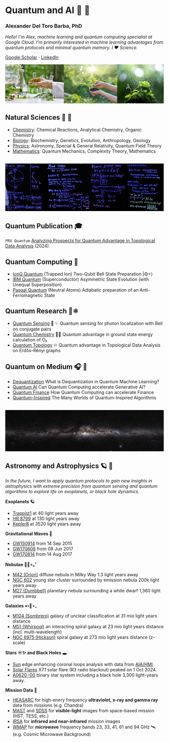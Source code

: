 # Quantum and AI 🌸 🔭

### Alexander Del Toro Barba, PhD

*Hello! I'm Alex, machine learning and quantum computing specialist at Google Cloud. I'm primarily interested in machine learning advantages from quantum protocols and minimal quantum memory. I ❤️ Science.*

[Google Scholar](https://scholar.google.com/citations?hl=en&user=fddyK-wAAAAJ) $\cdot$ [LinkedIn](https://www.linkedin.com/in/deltorobarba/)

<img src="https://raw.githubusercontent.com/deltorobarba/repo/master/sciences_0000.png" alt="sciences">

## Natural Sciences 🍃 🎨
* [Chemistry](https://github.com/deltorobarba/sciences/blob/master/chemistry.ipynb): Chemical Reactions, Analytical Chemistry, Organic Chemistry
* [Biology](https://github.com/deltorobarba/sciences/blob/master/biology.ipynb): Biochemistry, Genetics, Evolution, Anthropology, Geology
* [Physics](https://github.com/deltorobarba/sciences/blob/master/physics.ipynb): Astronomy, Special & General Relativity, Quantum Field Theory
* [Mathematics](https://github.com/deltorobarba/sciences/blob/master/maths.ipynb): Quantum Mechanics, Complexity Theory, Mathematics

<br>

<img src="https://raw.githubusercontent.com/deltorobarba/repo/master/quantum_000.jpg" alt="sciences">

## Quantum Publication 🎓

`PRX Quantum` [Analyzing Prospects for Quantum Advantage in Topological Data Analysis](https://journals.aps.org/prxquantum/abstract/10.1103/PRXQuantum.5.010319) (2024)

## Quantum Computing 💎

* [IonQ Quantum](https://github.com/deltorobarba/sciences/blob/master/ionq.ipynb) (Trapped Ion) Two-Qubit Bell State Preparation |Φ+⟩
* [IBM Quantum](https://github.com/deltorobarba/sciences/blob/master/ibm.ipynb) (Superconductor) Asymmetric State Evolution (with Unequal Superposition)
* [Pasqal Quantum](https://github.com/deltorobarba/sciences/blob/master/pasqal.ipynb) (Neutral Atoms) Adiabatic preparation of an Anti-Ferromagnetic State

## Quantum Research 🔬⚛︎

* [Quantum Sensing](https://github.com/deltorobarba/sciences/blob/master/quantum_sensing.ipynb) 📡 ✨ Quantum sensing for photon localization with Bell on conjugate pairs
* [Quantum Chemistry](https://github.com/deltorobarba/sciences/blob/master/quantum_chemistry.ipynb) 🔬🧪 Quantum advantage in ground state energy calculation of O₂
* [Quantum Topology](https://github.com/deltorobarba/sciences/blob/master/quantum_tda.ipynb) ♾️ Quantum advantage in Topological Data Analysis on Erdős–Rényi graphs

## Quantum on Medium 🎧 📒

* [Dequantization](https://medium.com/@deltorobarba/what-is-dequantization-in-quantum-machine-learning-a3b4d5af0f0f) What is Dequantization in Quantum Machine Learning?
* [Quantum AI](https://medium.com/@deltorobarba/can-quantum-computing-accelerate-generative-ai-b1df36398ac5) Can Quantum Computing accelerate Generative AI?
* [Quantum Finance](https://medium.com/@deltorobarba/how-quantum-computing-could-accelerate-finance-and-economics-80555e80f76b) How Quantum Computing can accelerate Finance
* [Quantum-Inspired](https://medium.com/@deltorobarba/the-many-worlds-of-quantum-inspired-cd608cb9a7d2) The Many Worlds of Quantum-Inspired Algorithms

<br> 

<img src="https://raw.githubusercontent.com/deltorobarba/repo/master/sciences_2000.png" alt="sciences">

## Astronomy and Astrophysics 🪐 🔭

*In the future, I want to apply quantum protocols to gain new insights in astrophysics with extreme precision from quantum sensing and quantum algorithms to explore life on exoplanets, or black hole dynamics.*

**Exoplanets 🪐**
* [Trappist1](https://github.com/deltorobarba/sciences/blob/master/exoplanet_trappist1.ipynb) at 40 light years away
* [HR 8799](https://github.com/deltorobarba/sciences/blob/master/exoplanet_HR8799.ipynb) at 130 light years away
* [Kepler8](https://github.com/deltorobarba/sciences/blob/master/exoplanet_kepler8.ipynb) at 3520 light years away

**Gravitational Waves 📡**
  * [GW150914](https://github.com/deltorobarba/sciences/blob/master/graviationalwave_GW150914.ipynb) from 14 Sep 2015
  * [GW170608](https://github.com/deltorobarba/sciences/blob/master/graviationalwave_GW170608.ipynb) from 08 Jun 2017
  * [GW170814](https://github.com/deltorobarba/sciences/blob/master/graviationalwave_GW170814.ipynb) from 14 Aug 2017

**Nebulae 🔭🫧⋆｡˚**
  * [M42 (Orion)](https://github.com/deltorobarba/sciences/blob/master/nebula_M42.ipynb) diffuse nebula in Milky Way 1.3 light years away
  * [NGC 602](https://github.com/deltorobarba/sciences/blob/master/nebula_NGC_602.ipynb) young star cluster surrounded by emission nebula 200k light years away
  * [M27 (Dumbbell)](https://github.com/deltorobarba/sciences/blob/master/nebula_M27.ipynb)  planetary nebula surrounding a white dwarf 1,360 light years away

**Galaxies ⭑⋆🔭⋆₊**
  * [M104 (Sombrero)](https://github.com/deltorobarba/sciences/blob/master/galaxy_M104.ipynb) galaxy of unclear classification at 31 mio light years distance
  * [M51 (Whirpool)](https://github.com/deltorobarba/sciences/blob/master/galaxy_M51.ipynb) an interacting spiral galaxy at 23 mio light years distance (incl. multi-wavelength)
  * [NGC 6975 (Hickson)](https://github.com/deltorobarba/sciences/blob/master/galaxy_NGC_6975.ipynb) spiral galaxy at 273 mio light years distance (z-scale)

**Stars ☀️✨ and Black Holes 🕳️**
  * [Sun](https://github.com/deltorobarba/sciences/blob/master/star_sun.ipynb) edge enhancing coronal loops analysis with data from [AIA/HMI](https://sdo.gsfc.nasa.gov/data/aiahmi/)
  * [Solar Flares](https://github.com/deltorobarba/sciences/blob/master/star_solarflare.ipynb) X7.1 solar flare (R3 radio blackout) peaked on 1 Oct 2024.
  * [A0620−00](https://github.com/deltorobarba/sciences/blob/master/star_A0620_00.ipynb) binary star system including a black hole 3,300 light-years away.


**Mission Data 📂**
  * [HEASARC](https://github.com/deltorobarba/sciences/blob/master/missions_heasarc.ipynb) for high-enery frequency **ultraviolet, x-ray and gamma ray** data from missions (e.g. Chandra)
  * [MAST](https://github.com/deltorobarba/sciences/blob/master/missions_mast.ipynb) and [SDSS](https://github.com/deltorobarba/sciences/blob/master/missions_sdss.ipynb) for **visible-light** images from space-based mission (HST, TESS, etc.)
  * [IRSA](https://github.com/deltorobarba/sciences/blob/master/missions_irsa.ipynb) for **infrared and near-infrared** mission images
  * [WMAP](https://github.com/deltorobarba/sciences/blob/master/missions_wmap.ipynb) for **microwave** frequency bands 23, 33, 41, 61 and 94 GHz 🛰️ (e.g. Cosmic Microwave Background)

<br>

